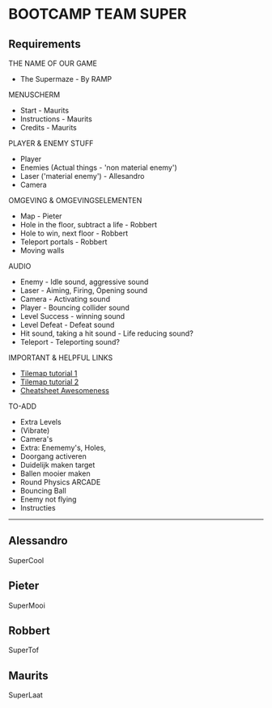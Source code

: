 # BOOTCAMP TEAM SUPER

Requirements
---

THE NAME OF OUR GAME
  - The Supermaze - By RAMP

MENUSCHERM
  - Start - Maurits
  - Instructions - Maurits
  - Credits - Maurits

PLAYER & ENEMY STUFF
  - Player
  - Enemies (Actual things - 'non material enemy')
  - Laser ('material enemy') - Allesandro
  - Camera

OMGEVING & OMGEVINGSELEMENTEN
  - Map - Pieter
  - Hole in the floor, subtract a life - Robbert
  - Hole to win, next floor - Robbert
  - Teleport portals - Robbert
  - Moving walls

AUDIO
  - Enemy - Idle sound, aggressive sound
  - Laser - Aiming, Firing, Opening sound
  - Camera - Activating sound
  - Player - Bouncing collider sound
  - Level Success - winning sound
  - Level Defeat - Defeat sound
  - Hit sound, taking a hit sound - Life reducing sound?
  - Teleport - Teleporting sound?

IMPORTANT & HELPFUL LINKS
  - [Tilemap tutorial 1](https://www.youtube.com/watch?v=C2_6lhYjkeE)
  - [Tilemap tutorial 2](https://www.youtube.com/watch?v=8a1uwG-Uefs&t=5s)
  - [Cheatsheet Awesomeness](https://gist.github.com/woubuc/6ef002051aeef453a95b)
  
TO-ADD
  - Extra Levels
  - (Vibrate)
  - Camera's
  - Extra: Enememy's, Holes,
  - Doorgang activeren
  - Duidelijk maken target
  - Ballen mooier maken
  - Round Physics ARCADE
  - Bouncing Ball
  - Enemy not flying
  - Instructies








---
Alessandro
--
SuperCool

Pieter
---
SuperMooi

Robbert
---
SuperTof

Maurits
---
SuperLaat
